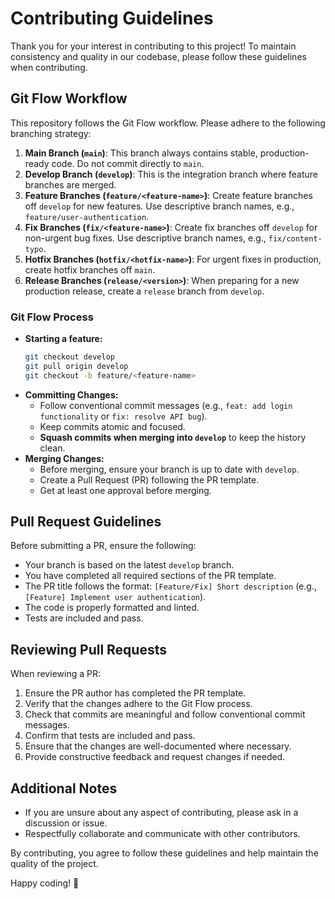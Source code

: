 # Contributing Guidelines

Thank you for your interest in contributing to this project! To maintain consistency and quality in our codebase, please follow these guidelines when contributing.

## Git Flow Workflow

This repository follows the Git Flow workflow. Please adhere to the following branching strategy:

1. **Main Branch (`main`)**: This branch always contains stable, production-ready code. Do not commit directly to `main`.
2. **Develop Branch (`develop`)**: This is the integration branch where feature branches are merged.
3. **Feature Branches (`feature/<feature-name>`)**: Create feature branches off `develop` for new features. Use descriptive branch names, e.g., `feature/user-authentication`.
4. **Fix Branches (`fix/<feature-name>`)**: Create fix branches off `develop` for non-urgent bug fixes. Use descriptive branch names, e.g., `fix/content-typo`.
5. **Hotfix Branches (`hotfix/<hotfix-name>`)**: For urgent fixes in production, create hotfix branches off `main`.
6. **Release Branches (`release/<version>`)**: When preparing for a new production release, create a `release` branch from `develop`.

### Git Flow Process

- **Starting a feature:**
  ```sh
  git checkout develop
  git pull origin develop
  git checkout -b feature/<feature-name>
  ```
- **Committing Changes:**
  - Follow conventional commit messages (e.g., `feat: add login functionality` or `fix: resolve API bug`).
  - Keep commits atomic and focused.
  - **Squash commits when merging into `develop`** to keep the history clean.
- **Merging Changes:**
  - Before merging, ensure your branch is up to date with `develop`.
  - Create a Pull Request (PR) following the PR template.
  - Get at least one approval before merging.

## Pull Request Guidelines

Before submitting a PR, ensure the following:

- Your branch is based on the latest `develop` branch.
- You have completed all required sections of the PR template.
- The PR title follows the format: `[Feature/Fix] Short description` (e.g., `[Feature] Implement user authentication`).
- The code is properly formatted and linted.
- Tests are included and pass.

## Reviewing Pull Requests

When reviewing a PR:

1.  Ensure the PR author has completed the PR template.
2.  Verify that the changes adhere to the Git Flow process.
3.  Check that commits are meaningful and follow conventional commit messages.
4.  Confirm that tests are included and pass.
5.  Ensure that the changes are well-documented where necessary.
6.  Provide constructive feedback and request changes if needed.

## Additional Notes

- If you are unsure about any aspect of contributing, please ask in a discussion or issue.
- Respectfully collaborate and communicate with other contributors.

By contributing, you agree to follow these guidelines and help maintain the quality of the project.

Happy coding! 🚀
